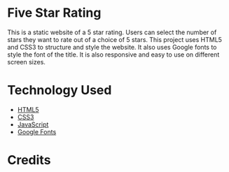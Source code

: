 # Five Star Rating

This is a static website of a 5 star rating. Users can select the number of stars they want to rate out of a choice of 5 stars. This project uses HTML5 and CSS3 to structure and style the website. It also uses Google fonts to style the font of the title. It is also responsive and easy to use on different screen sizes.

# Technology Used

- [HTML5](https://developer.mozilla.org/en-US/docs/Web/HTML)
- [CSS3](https://developer.mozilla.org/en-US/docs/Web/CSS)
- [JavaScript](https://developer.mozilla.org/en-US/docs/Web/JavaScript)
- [Google Fonts](https://fonts.google.com/)

# Credits
